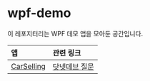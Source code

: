 # wpf-demo

이 레포지터리는 WPF 데모 앱을 모아둔 공간입니다.

| 앱 | 관련 링크 |
|:---|:---------|
| [CarSelling](https://github.com/devncore/wpf-demo/tree/main/src/car-selling/CarSelling) | [닷넷데브 질문](https://forum.dotnetdev.kr/t/wpf/2448) |
